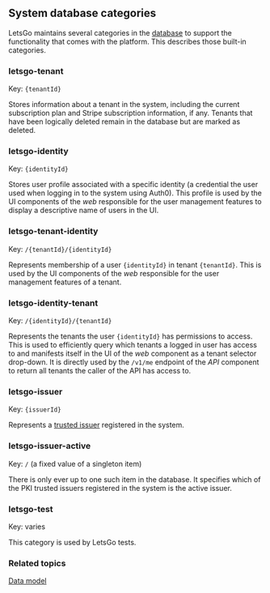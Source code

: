 ## System database categories

LetsGo maintains several categories in the [database](../backgound/data-model.md) to support the functionality that comes with the platform. This describes those built-in categories.

### letsgo-tenant

Key: `{tenantId}`

Stores information about a tenant in the system, including the current subscription plan and Stripe subscription information, if any. Tenants that have been logically deleted remain in the database but are marked as deleted.

### letsgo-identity

Key: `{identityId}`

Stores user profile associated with a specific identity (a credential the user used when logging in to the system using Auth0). This profile is used by the UI components of the _web_ responsible for the user management features to display a descriptive name of users in the UI.

### letsgo-tenant-identity

Key: `/{tenantId}/{identityId}`

Represents membership of a user `{identityId}` in tenant `{tenantId}`. This is used by the UI components of the _web_ responsible for the user management features of a tenant.

### letsgo-identity-tenant

Key: `/{identityId}/{tenantId}`

Represents the tenants the user `{identityId}` has permissions to access. This is used to efficiently query which tenants a logged in user has access to and manifests itself in the UI of the _web_ component as a tenant selector drop-down. It is directly used by the `/v1/me` endpoint of the _API_ component to return all tenants the caller of the API has access to.

### letsgo-issuer

Key: `{issuerId}`

Represents a [trusted issuer](../how-to/manage-trust-and-authentication.md) registered in the system.

### letsgo-issuer-active

Key: `/` (a fixed value of a singleton item)

There is only ever up to one such item in the database. It specifies which of the PKI trusted issuers registered in the system is the active issuer.

### letsgo-test

Key: varies

This category is used by LetsGo tests.

### Related topics

[Data model](../backgound/data-model.md)
